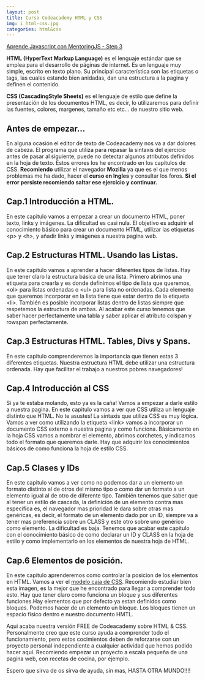```yaml
---
layout: post
title: Curso Codeacademy HTML y CSS
img: i_html-css.jpg
categories: html&css
---
```

[Aprende Javascript con MentoringJS - Step 3](http://mentoringjs.com/)  
  
  
**HTML (HyperText Markup Language)** es el lenguaje estándar que se emplea para el desarrollo de páginas de internet. 
Es un lenguaje muy simple, escrito en texto plano. Su principal característica son las etiquetas o tags, las cuales
estando bien anidadas, dan una estructura a la pagina y definen el contenido.

**CSS (CascadingStyle Sheets)** es el lenguaje de estilo que define la presentación de los documentos HTML, es decir,
lo utilizaremos para definir las fuentes, colores, margenes, tamaño etc etc... de nuestro sitio web.

## **Antes de empezar...**

En alguna ocasión el editor de texto de Codeacademy nos va a dar dolores de cabeza. El programa que utiliza 
para repasar la sintaxis del ejercicio antes de pasar al siguiente, puede no detectar algunos atributos
definidos en la hoja de texto. Estos errores los he encontrado en los capitulos de CSS. **Recomiendo** utilizar el navegador
**Mozilla** ya que es el que menos problemas me ha dado, hacer el **curso en Ingles** y consultar los foros. **Si el error 
persiste recomiendo saltar ese ejercicio y continuar.**


## Cap.1 Introducción a HTML.

En este capitulo vamos a empezar a crear un documento HTML,  poner texto, links y imágenes.  La dificultad es casi 
nula. El objetivo es adquirir el conocimiento básico para crear un documento HTML, utilizar las etiquetas &lt;p&gt; y &lt;h&gt;, y añadir
links y imágenes a nuestra pagina web.


## Cap.2 Estructuras HTML. Usando las Listas.

En este capitulo vamos a aprender a hacer diferentes tipos de listas. Hay que tener claro la estructura básica de una lista.
Primero abrimos una etiqueta para crearla y es donde definimos el tipo de lista que queremos,&lt;ol&gt; para listas ordenadas
o &lt;ul&gt; para lista no ordenadas. Cada elemento que queremos incorporar en la lista tiene que estar dentro de la etiqueta
&lt;li&gt;. También es posible incorporar listas dentro de listas siempre que respetemos la estructura de ambas. Al acabar este 
curso tenemos que saber hacer perfectamente una tabla y saber aplicar el atributo colspan y rowspan perfectamente.


## Cap.3 Estructuras HTML. Tables, Divs y Spans.

En este capitulo comprenderemos la importancia que tienen estas 3 diferentes etiquetas. Nuestra estructura HTML 
debe utilizar una estructura ordenada. Hay que facilitar el trabajo a nuestros pobres navegadores!


## Cap.4 Introducción al CSS

Si ya te estaba molando, esto ya es la caña! Vamos a empezar a darle estilo a nuestra pagina. En este capitulo
vamos a ver que CSS utiliza un lenguaje distinto que HTML. No te asustes! La sintaxis que utiliza CSS es muy lógica.
Vamos a ver como utilizando la etiqueta &lt;link&gt; vamos a incorporar un documento CSS externo a nuestra pagina y como funciona.
Básicamente en la hoja CSS vamos a nombrar el elemento, abrimos corchetes, y indicamos todo el formato que queremos darle.
Hay que adquirir los conocimientos básicos de como funciona la hoja de estilo CSS.


## Cap.5 Clases y IDs

En este capitulo vamos a ver como no podemos dar a un elemento un formato distinto al de otros del mismo tipo o como dar un formato a 
un elemento igual al de otro de diferente tipo. También tenemos que saber que al tener un estilo de cascada, la definición
de un elemento contra mas especifica es, el navegador mas prioridad le dara sobre otras mas genéricas, es decir, el
formato de un elemento dado por un ID, siempre va a tener mas preferencia sobre un CLASS y este otro sobre uno genérico como elemento.
La dificultad es baja. Tenemos que acabar este capitulo con el conocimiento básico de como declarar un ID y CLASS en la hoja
de estilo y como implementarlo en los elementos de nuestra hoja de HTML.


## Cap.6 Elementos de posición.

En este capitulo aprenderemos como controlar la posicion de los elementos en HTML. Vamos a ver el [modelo caja de CSS](http://www.wextensible.com/temas/xhtml-css/ejemplos/css-descripciones/dim.gif).
Recomiendo estudiar bien esta imagen, es la mejor que he encontrado para llegar a comprender todo esto. Hay
que tener claro como funciona un bloque y sus diferentes funciones.Hay elementos que por defecto ya estan definidos como bloques. Podemos hacer de un elemento un bloque. Los bloques tienen un espacio físico dentro e nuestro documento HMTL.


Aqui acaba nuestra versión FREE de Codeacademy sobre HTML & CSS. Personalmente creo que este curso ayuda
a comprender todo el funcionamiento, pero estos cocimientos deben de reforzarse con un proyecto
personal independiente a cualquier actividad que hemos podido hacer aquí. Recomiendo empezar un proyecto
a escala pequeña de una pagina web, con recetas de cocina, por ejemplo.

Espero que sirva de os sirva de ayuda, sin mas, HASTA OTRA MUNDO!!!!
